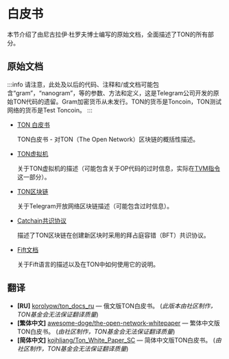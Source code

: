 # 白皮书

本节介绍了由尼古拉伊·杜罗夫博士编写的原始文档，全面描述了TON的所有部分。

## 原始文档

:::info
请注意，此处及以后的代码、注释和/或文档可能包含“gram”，“nanogram”，等的参数、方法和定义，这是Telegram公司开发的原始TON代码的遗留。Gram加密货币从未发行。TON的货币是Toncoin，TON测试网络的货币是Test Toncoin。
:::

- [TON 白皮书](https://docs.ton.org/ton.pdf)

  TON白皮书 - 对TON（The Open Network）区块链的概括性描述。

- [TON虚拟机](https://docs.ton.org/tvm.pdf)

  关于TON虚拟机的描述（可能包含关于OP代码的过时信息，实际在[TVM指令](https://docs.ton.org/learn/tvm-instructions/tvm-overview)这一部分）。

- [TON区块链](https://docs.ton.org/tblkch.pdf)

  关于Telegram开放网络区块链描述（可能包含过时信息）。

- [Catchain共识协议](https://docs.ton.org/catchain.pdf)

  描述了TON区块链在创建新区块时采用的拜占庭容错（BFT）共识协议。

- [Fift文档](https://docs.ton.org/fiftbase.pdf)

  关于Fift语言的描述以及在TON中如何使用它的说明。

## 翻译

- **\[RU]** [korolyow/ton_docs_ru](https://github.com/Korolyow/TON_docs_ru) — 俄文版TON白皮书。 (_此版本由社区制作，TON基金会无法保证翻译质量_)
- **\[繁体中文]** [awesome-doge/the-open-network-whitepaper](https://github.com/awesome-doge/TON_Paper/blob/main/zh_ton.pdf) — 繁体中文版TON白皮书。 (_由社区制作，TON基金会无法保证翻译质量_)
- **\[简体中文]** [kojhliang/Ton_White_Paper_SC](https://github.com/kojhliang/Ton_White_Paper_SC/blob/main/Ton%E5%8C%BA%E5%9D%97%E9%93%BE%E7%99%BD%E7%9A%AE%E4%B9%A6_%E7%AE%80%E4%BD%93%E4%B8%AD%E6%96%87%E7%89%88.pdf) — 简体中文版TON白皮书。 (_由社区制作，TON基金会无法保证翻译质量_)
